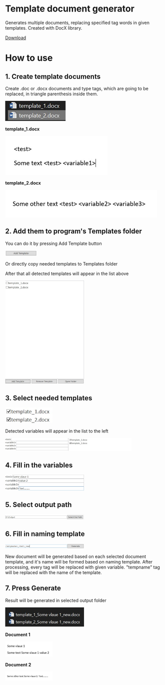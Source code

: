 # Template document generator
Generates multiple documents, replacing specified tag words in given templates. Created with DocX library.

[Download](https://github.com/roflseech/template-document-generator/blob/main/PublicReleases/TemplateDocumentGenerator.zip?raw=true)

# How to use

## 1. Create template documents
Create .doc or .docx documents and type tags, which are going to be replaced, in triangle parenthesis inside them.

<img src="https://github.com/roflseech/template-document-generator/blob/main/readme/4.jpg">

**template_1.docx**

<img src="https://github.com/roflseech/template-document-generator/blob/main/readme/1.jpg">

**template_2.docx**

<img src="https://github.com/roflseech/template-document-generator/blob/main/readme/2.jpg">

## 2. Add them to program's Templates folder
You can do it by pressing Add Template button

<img src="https://github.com/roflseech/template-document-generator/blob/main/readme/3.jpg" width="20%">

Or directly copy needed templates to Templates folder

After that all detected templates will appear in the list above

<img src="https://github.com/roflseech/template-document-generator/blob/main/readme/5.jpg" width="50%">

## 3. Select needed templates

<img src="https://github.com/roflseech/template-document-generator/blob/main/readme/6.jpg" width="30%">

Detected variables will appear in the list to the left

<img src="https://github.com/roflseech/template-document-generator/blob/main/readme/7.jpg" width="80%">

## 4. Fill in the variables

<img src="https://github.com/roflseech/template-document-generator/blob/main/readme/8.jpg" width="50%">

## 5. Select output path

<img src="https://github.com/roflseech/template-document-generator/blob/main/readme/9.jpg" width="50%">

## 6. Fill in naming template

<img src="https://github.com/roflseech/template-document-generator/blob/main/readme/10.jpg" width="50%">

New document will be generated based on each selected document template, and it's name will be formed based on naming template.
After processing, every tag will be replaced with given variable. "tempname" tag will be replaced with the name of the template.

## 7. Press Generate
Result will be generated in selected output folder

<img src="https://github.com/roflseech/template-document-generator/blob/main/readme/11.jpg" width="50%">

**Document 1**

<img src="https://github.com/roflseech/template-document-generator/blob/main/readme/12.jpg" width="30%">

**Document 2**

<img src="https://github.com/roflseech/template-document-generator/blob/main/readme/13.jpg" width="30%">
